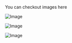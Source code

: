You can checkout images here

![Image](https://github.com/user-attachments/assets/dea0f7d4-47b5-41e5-9abb-6e9f70257beb)

![Image](https://github.com/user-attachments/assets/1f282a44-7824-4c9f-ab89-5a076dd820b5)

![Image](https://github.com/user-attachments/assets/fef93610-a3cf-44db-8c74-3244c245d09a)
